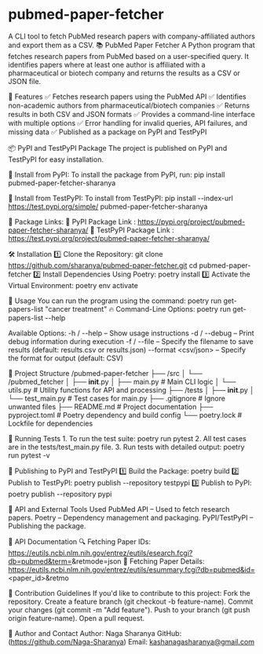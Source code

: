 # pubmed-paper-fetcher
A CLI tool to fetch PubMed research papers with company-affiliated authors and export them as a CSV.
📚 PubMed Paper Fetcher
    A Python program that fetches research papers from PubMed based on a user-specified query. It identifies papers where at least one author is affiliated with a pharmaceutical or biotech company and returns the results as a CSV or JSON file.


🚀 Features
    ✅ Fetches research papers using the PubMed API
    ✅ Identifies non-academic authors from pharmaceutical/biotech companies
    ✅ Returns results in both CSV and JSON formats
    ✅ Provides a command-line interface with multiple options
    ✅ Error handling for invalid queries, API failures, and missing data
    ✅ Published as a package on PyPI and TestPyPI


📦 PyPI and TestPyPI Package
The project is published on PyPI and TestPyPI for easy installation.


🎉 Install from PyPI:
    To install the package from PyPI, run:
        pip install pubmed-paper-fetcher-sharanya


🧪 Install from TestPyPI:
    To install from TestPyPI:
        pip install --index-url https://test.pypi.org/simple/ pubmed-paper-fetcher-sharanya


🔗 Package Links:
    🔗 PyPI Package Link : https://pypi.org/project/pubmed-paper-fetcher-sharanya/ 
    🔗 TestPyPI Package Link : https://test.pypi.org/project/pubmed-paper-fetcher-sharanya/ 


🛠️ Installation
    1️⃣ Clone the Repository:
        git clone https://github.com/sharanya/pubmed-paper-fetcher.git
        cd pubmed-paper-fetcher
    2️⃣ Install Dependencies Using Poetry:
        poetry install
    3️⃣ Activate the Virtual Environment:
        poetry env activate


📖 Usage
    You can run the program using the command:
        poetry run get-papers-list "cancer treatment"
    🔥 Command-Line Options:
        poetry run get-papers-list --help


Available Options:
    -h / --help – Show usage instructions
    -d / --debug – Print debug information during execution
    -f / --file <filename> – Specify the filename to save results (default: results.csv or results.json)
    --format <csv/json> – Specify the format for output (default: CSV)


📂 Project Structure
    /pubmed-paper-fetcher
    ├── /src
    │   └── /pubmed_fetcher
    │       ├── __init__.py
    │       ├── main.py          # Main CLI logic
    │       └── utils.py         # Utility functions for API and processing
    ├── /tests
    │   ├── __init__.py
    │   └── test_main.py         # Test cases for main.py
    ├── .gitignore               # Ignore unwanted files
    ├── README.md                # Project documentation
    ├── pyproject.toml           # Poetry dependency and build config
    └── poetry.lock              # Lockfile for dependencies


🧪 Running Tests
    1. To run the test suite:
        poetry run pytest
    2. All test cases are in the tests/test_main.py file.
    3. Run tests with detailed output:
            poetry run pytest -v


🎯 Publishing to PyPI and TestPyPI
    1️⃣ Build the Package:
        poetry build
    2️⃣ Publish to TestPyPI:
        poetry publish --repository testpypi
    3️⃣ Publish to PyPI:
        poetry publish --repository pypi


🔗 API and External Tools Used
    PubMed API – Used to fetch research papers.
    Poetry – Dependency management and packaging.
    PyPI/TestPyPI – Publishing the package.


📝 API Documentation
    🔍 Fetching Paper IDs:
        https://eutils.ncbi.nlm.nih.gov/entrez/eutils/esearch.fcgi?db=pubmed&term=<query>&retmode=json
    📄 Fetching Paper Details:
        https://eutils.ncbi.nlm.nih.gov/entrez/eutils/esummary.fcgi?db=pubmed&id=<paper_id>&retmo


📣 Contribution Guidelines
If you'd like to contribute to this project:
    Fork the repository.
        Create a feature branch (git checkout -b feature-name).
        Commit your changes (git commit -m "Add feature").
        Push to your branch (git push origin feature-name).
        Open a pull request.


🤝 Author and Contact
    Author:  Naga Sharanya
    GitHub:  (https://github.com/Naga-Sharanya)
    Email:   kashanagasharanya@gmail.com

